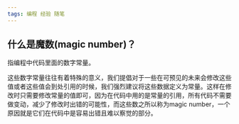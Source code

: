 ```yaml
---
tags: 编程 经验 随笔
---
```




## 什么是魔数(magic number)？

指编程中代码里面的数字常量。

这些数字常量往往有着特殊的意义，我们提倡对于一些在可预见的未来会修改这些值或者这些值会到处引用的时候，我们强烈建议将这些数据定义为常量。这样在修改时只需要修改常量的值即可，因为在代码中用的是常量的引用，所有代码不需要做变动，减少了修改时出错的可能性，而这些数之所以称为magic number，一个原因就是它们在代码中是容易出错且难以察觉的部分。